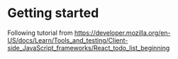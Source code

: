 # Getting started

Following tutorial from <https://developer.mozilla.org/en-US/docs/Learn/Tools_and_testing/Client-side_JavaScript_frameworks/React_todo_list_beginning>

